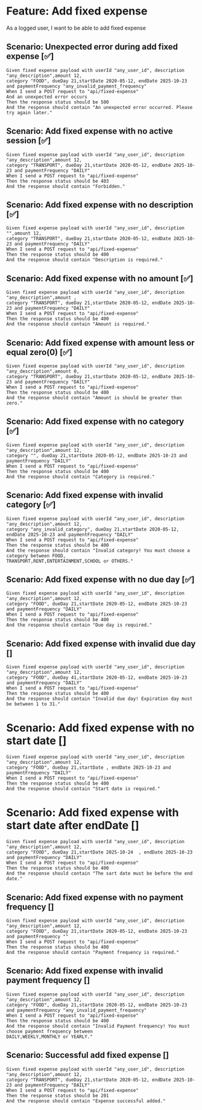 # Feature: Add fixed expense

As a logged user,
I want to be able to add fixed expense

## Scenario: Unexpected error during add fixed expense [✅]

    Given fixed expense payload with userId "any_user_id", description "any_description",amount 12, 
    category "FOOD", dueDay 21,startDate 2020-05-12, endDate 2025-10-23 and paymentFrequency "any_invalid_payment_frequency"
    When I send a POST request to "api/fixed-expense"
    And an unexpected error occurs
    Then the response status should be 500
    And the response should contain "An unexpected error occurred. Please try again later."

## Scenario: Add fixed expense with no active session [✅]

    Given fixed expense payload with userId "any_user_id", description "any_description",amount 12,
    category "TRANSPORT", dueDay 21,startDate 2020-05-12, endDate 2025-10-23 and paymentFrequency "DAILY"
    When I send a POST request to "api/fixed-expense"
    Then the response status should be 403
    And the response should contain "Forbidden."

## Scenario: Add fixed expense with no description [✅]

    Given fixed expense payload with userId "any_user_id", description "",amount 12, 
    category "TRANSPORT", dueDay 21,startDate 2020-05-12, endDate 2025-10-23 and paymentFrequency "DAILY"
    When I send a POST request to "api/fixed-expense"
    Then the response status should be 400
    And the response should contain "Description is required."

## Scenario: Add fixed expense with no amount [✅]

    Given fixed expense payload with userId "any_user_id", description "any_description",amount , 
    category "TRANSPORT", dueDay 21,startDate 2020-05-12, endDate 2025-10-23 and paymentFrequency "DAILY"
    When I send a POST request to "api/fixed-expense"
    Then the response status should be 400
    And the response should contain "Amount is required."

## Scenario: Add fixed expense with amount less or equal zero(0)  [✅]

    Given fixed expense payload with userId "any_user_id", description "any_description",amount 0, 
    category "TRANSPORT", dueDay 21,startDate 2020-05-12, endDate 2025-10-23 and paymentFrequency "DAILY"
    When I send a POST request to "api/fixed-expense"
    Then the response status should be 400
    And the response should contain "Amount is should be greater than zero."

## Scenario: Add fixed expense with no category [✅]

    Given fixed expense payload with userId "any_user_id", description "any_description",amount 12, 
    category "", dueDay 21,startDate 2020-05-12, endDate 2025-10-23 and paymentFrequency "DAILY"
    When I send a POST request to "api/fixed-expense"
    Then the response status should be 400
    And the response should contain "Category is required."

## Scenario: Add fixed expense with invalid category [✅]

    Given fixed expense payload with userId "any_user_id", description "any_description",amount 12, 
    category "any_invalid_category", dueDay 21,startDate 2020-05-12, endDate 2025-10-23 and paymentFrequency "DAILY"
    When I send a POST request to "api/fixed-expense"
    Then the response status should be 400
    And the response should contain "Invalid category! You must choose a category between FOOD,
    TRANSPORT,RENT,ENTERTAINMENT,SCHOOL or OTHERS."

## Scenario: Add fixed expense with no due day [✅]

    Given fixed expense payload with userId "any_user_id", description "any_description",amount 12, 
    category "FOOD", dueDay 21,startDate 2020-05-12, endDate 2025-10-23 and paymentFrequency "DAILY"
    When I send a POST request to "api/fixed-expense"
    Then the response status should be 400
    And the response should contain "Due day is required."

## Scenario: Add fixed expense with invalid due day []

    Given fixed expense payload with userId "any_user_id", description "any_description",amount 12, 
    category "FOOD", dueDay 41,startDate 2020-05-12, endDate 2025-10-23 and paymentFrequency "DAILY"
    When I send a POST request to "api/fixed-expense"
    Then the response status should be 400
    And the response should contain "Invalid due day! Expiration day must be between 1 to 31."

# Scenario: Add fixed expense with no start date []

    Given fixed expense payload with userId "any_user_id", description "any_description",amount 12, 
    category "FOOD", dueDay 21,startDate , endDate 2025-10-23 and paymentFrequency "DAILY"
    When I send a POST request to "api/fixed-expense"
    Then the response status should be 400
    And the response should contain "Start date is required."

# Scenario: Add fixed expense with start date after endDate []

    Given fixed expense payload with userId "any_user_id", description "any_description",amount 12, 
    category "FOOD", dueDay 21,startDate 2025-10-24  , endDate 2025-10-23 and paymentFrequency "DAILY"
    When I send a POST request to "api/fixed-expense"
    Then the response status should be 400
    And the response should contain "The sart date must be before the end date."

## Scenario: Add fixed expense with no payment frequency []

    Given fixed expense payload with userId "any_user_id", description "any_description",amount 12, 
    category "FOOD", dueDay 21,startDate 2020-05-12, endDate 2025-10-23 and paymentFrequency ""
    When I send a POST request to "api/fixed-expense"
    Then the response status should be 400
    And the response should contain "Payment frequency is required."

## Scenario: Add fixed expense with invalid payment frequency []

    Given fixed expense payload with userId "any_user_id", description "any_description",amount 12, 
    category "FOOD", dueDay 21,startDate 2020-05-12, endDate 2025-10-23 and paymentFrequency "any_invalid_payment_frequency"
    When I send a POST request to "api/fixed-expense"
    Then the response status should be 400
    And the response should contain "Invalid Payment frequency! You must choose payment frequency between 
    DAILY,WEEKLY,MONTHLY or YEARLY."

## Scenario: Successful add fixed expense  []

    Given fixed expense payload with userId "any_user_id", description "any_description",amount 12, 
    category "TRANSPORT", dueDay 21,startDate 2020-05-12, endDate 2025-10-23 and paymentFrequency "DAILY"
    When I send a POST request to "api/fixed-expense"
    Then the response status should be 201
    And the response should contain "Expense successful added."